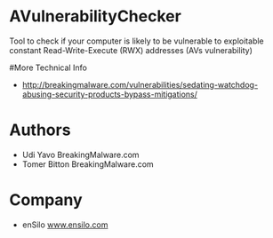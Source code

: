 # AVulnerabilityChecker
Tool to check if your computer is likely to be vulnerable to exploitable constant Read-Write-Execute (RWX) addresses (AVs vulnerability)

#More Technical Info
* http://breakingmalware.com/vulnerabilities/sedating-watchdog-abusing-security-products-bypass-mitigations/

# Authors
* Udi Yavo BreakingMalware.com
* Tomer Bitton BreakingMalware.com

# Company
* enSilo www.ensilo.com
